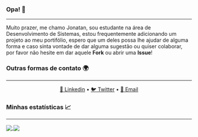 ### Opa! 👋
---
Muito prazer, me chamo Jonatan, sou estudante na área de Desenvolvimento de Sistemas, estou frequentemente adicionando um projeto ao meu portifólio, espero que um deles possa lhe ajudar de alguma forma e caso sinta vontade de dar alguma sugestão ou quiser colaborar, por favor não hesite em dar aquele **Fork** ou abrir uma **Issue**!


### Outras formas de contato 🌍
---

<p align="center">
    <a href="https://www.linkedin.com/in/jonatan-frederico-41b6401b0/">💼 Linkedin</a> •
    <a href="https://twitter.com/Jonanas966">🐦 Twitter</a> •
    <a href="mailto:jonatanfrederico@gmail.com">📧 Email</a>
</p>


### Minhas estatísticas 📈
---

<a href="https://github.com/Jonatan966/Jonatan966">
  <img align="center" src="https://github-readme-stats.vercel.app/api/top-langs/?username=Jonatan966&hide=java,css&theme=dark" />
</a>
<a href="https://github.com/Jonatan966/Jonatan966">
  <img align="center" src="https://github-readme-stats.vercel.app/api?username=Jonatan966&show_icons=true&line_height=33&count_private=true&theme=dark" />
</a>

